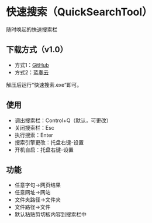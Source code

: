# 快速搜索（QuickSearchTool）

随时唤起的快速搜索栏    

**下载方式（v1.0）**
- 
- 方式1：[GitHub](https://github.com/tp1415926535/QuickSearchTool/raw/main/%E5%BF%AB%E9%80%9F%E6%90%9C%E7%B4%A2v1.0.rar)   
- 方式2：[蓝奏云](https://wws.lanzous.com/id2Zmj124cd)       
    
解压后运行“快速搜索.exe”即可。
   
**使用**
- 
* 调出搜索栏：Control+Q（默认，可更改）
* 关闭搜索栏：Esc
* 执行搜索：Enter
* 搜索引擎更改：托盘右键-设置
* 开机自启：托盘右键-设置
  
**功能**
- 
* 任意字句→网页结果
* 任意网址→网站
* 文件夹路径→文件夹
* 文件路径→文件
* 默认粘贴剪切板内容到搜索栏中
